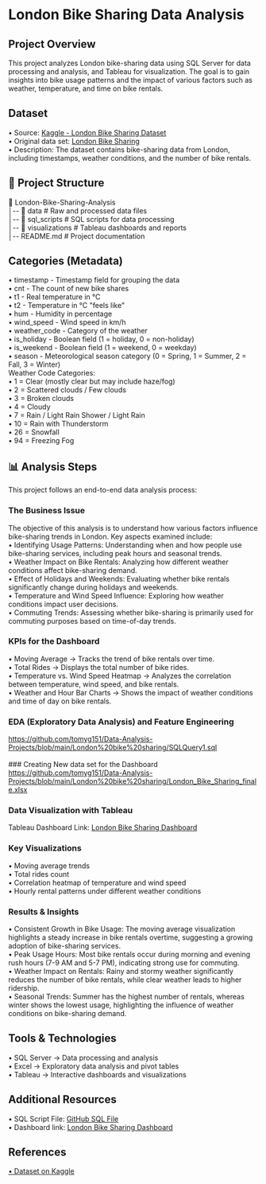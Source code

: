 # London Bike Sharing Data Analysis
## Project Overview
This project analyzes London bike-sharing data using SQL Server for data processing and analysis, and Tableau for visualization. The goal is to gain insights into bike usage patterns and the impact of various factors such as weather, temperature, and time on bike rentals.

## Dataset
•	Source: <a href="https://www.kaggle.com/datasets/hmavrodiev/london-bike-sharing-dataset">
Kaggle - London Bike Sharing Dataset
</a><br/>
•	Original data set: <a href="https://github.com/tomyg151/Data-Analysis-Projects/blob/main/London%20bike%20sharing/original_data_london_merged.csv">London Bike Sharing
</a> <br/>
•	Description: The dataset contains bike-sharing data from London, including   timestamps, weather conditions, and the number of bike rentals.

## 📁 Project Structure
📂 London-Bike-Sharing-Analysis<br/>
│-- 📁 data                # Raw and processed data files<br/>
│-- 📁 sql_scripts         # SQL scripts for data processing<br/>
│-- 📁 visualizations      # Tableau dashboards and reports<br/>
│-- README.md             # Project documentation<br/>

## Categories (Metadata)
•	timestamp - Timestamp field for grouping the data<br/>
•	cnt - The count of new bike shares<br/>
•	t1 - Real temperature in °C<br/>
•	t2 - Temperature in °C "feels like"<br/>
•	hum - Humidity in percentage<br/>
•	wind_speed - Wind speed in km/h<br/>
•	weather_code - Category of the weather<br/>
•	is_holiday - Boolean field (1 = holiday, 0 = non-holiday)<br/>
•	is_weekend - Boolean field (1 = weekend, 0 = weekday)<br/>
•	season - Meteorological season category (0 = Spring, 1 = Summer, 2 = Fall, 3 = Winter)<br/>
Weather Code Categories:<br/>
•	1 = Clear (mostly clear but may include haze/fog)<br/>
•	2 = Scattered clouds / Few clouds<br/>
•	3 = Broken clouds<br/>
•	4 = Cloudy<br/>
•	7 = Rain / Light Rain Shower / Light Rain<br/>
•	10 = Rain with Thunderstorm<br/>
•	26 = Snowfall<br/>
•	94 = Freezing Fog<br/>

## 📊 Analysis Steps
This project follows an end-to-end data analysis process:<br/>

### The Business Issue
The objective of this analysis is to understand how various factors influence bike-sharing trends in London. Key aspects examined include:<br/>
•	Identifying Usage Patterns: Understanding when and how people use bike-sharing services, including peak hours and seasonal trends.<br/>
•	Weather Impact on Bike Rentals: Analyzing how different weather conditions affect bike-sharing demand.<br/>
•	Effect of Holidays and Weekends: Evaluating whether bike rentals significantly change during holidays and weekends.<br/>
•	Temperature and Wind Speed Influence: Exploring how weather conditions impact user decisions.<br/>
•	Commuting Trends: Assessing whether bike-sharing is primarily used for commuting purposes based on time-of-day trends.<br/>

### KPIs for the Dashboard
•	Moving Average → Tracks the trend of bike rentals over time.<br/>
•	Total Rides → Displays the total number of bike rides.<br/>
•	Temperature vs. Wind Speed Heatmap → Analyzes the correlation between temperature, wind speed, and bike rentals.<br/>
•	Weather and Hour Bar Charts → Shows the impact of weather conditions and time of day on bike rentals.<br/>

### EDA (Exploratory Data Analysis) and Feature Engineering
<a href="https://github.com/tomyg151/Data-Analysis-Projects/blob/main/London%20bike%20sharing/SQLQuery1.sql">
https://github.com/tomyg151/Data-Analysis-Projects/blob/main/London%20bike%20sharing/SQLQuery1.sql
</a><br/><br/>
### Creating New data set for the Dashboard
<a href="https://github.com/tomyg151/Data-Analysis-Projects/blob/main/London%20bike%20sharing/London_Bike_Sharing_finale.xlsx"> 
https://github.com/tomyg151/Data-Analysis-Projects/blob/main/London%20bike%20sharing/London_Bike_Sharing_finale.xlsx
</a>

### Data Visualization with Tableau
Tableau Dashboard Link:
<a href="https://public.tableau.com/app/profile/tom3837/viz/LondonBikeSharing_17393803776540/LondonBikesSharing?publish=yes" >
London Bike Sharing Dashboard
</a>

### Key Visualizations
•	Moving average trends<br/>
•	Total rides count<br/>
•	Correlation heatmap of temperature and wind speed<br/>
•	Hourly rental patterns under different weather conditions<br/>

### Results & Insights
• Consistent Growth in Bike Usage: The moving average visualization highlights a steady increase in bike rentals overtime, suggesting a growing adoption of bike-sharing services.<br/>
• Peak Usage Hours: Most bike rentals occur during morning and evening rush hours (7-9 AM and 5-7 PM), indicating strong use for commuting.<br/>
• Weather Impact on Rentals: Rainy and stormy weather significantly reduces the number of bike rentals, while clear weather leads to higher ridership.<br/>
• Seasonal Trends: Summer has the highest number of rentals, whereas winter shows the lowest usage, highlighting the influence of weather conditions on bike-sharing demand.<br/>

## Tools & Technologies
•	SQL Server → Data processing and analysis<br/>
•	Excel → Exploratory data analysis and pivot tables<br/>
•	Tableau → Interactive dashboards and visualizations<br/>

## Additional Resources 
•	SQL Script File: <a href="https://github.com/yourusername/London-Bike-Sharing-Analysis/sql_scripts/london_bike_sharing.sql">
GitHub SQL File
</a><br/>
•	Dashboard link: <a href="https://public.tableau.com/app/profile/tom3837/viz/LondonBikeSharing_17393803776540/LondonBikesSharing?publish=yes">
London Bike Sharing Dashboard
</a><br/>
## References
<a href="https://www.kaggle.com/datasets/hmavrodiev/london-bike-sharing-dataset">
  •	Dataset on Kaggle
</a>

